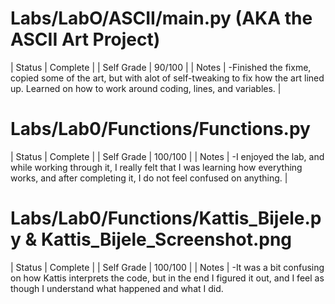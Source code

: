 # Labs/LabO/ASCII/main.py (AKA the ASCII Art Project)
| Status | Complete |
| Self Grade | 90/100 |
| Notes | -Finished the fixme, copied some of the art, but with alot of self-tweaking to fix how the art lined up. Learned on how to work around coding, lines, and variables. |

# Labs/Lab0/Functions/Functions.py
| Status | Complete |
| Self Grade | 100/100 |
| Notes | -I enjoyed the lab, and while working through it, I really felt that I was learning how everything works, and after completing it, I do not feel confused on anything. |

# Labs/Lab0/Functions/Kattis_Bijele.py & Kattis_Bijele_Screenshot.png
| Status | Complete |
| Self Grade | 100/100 |
| Notes | -It was a bit confusing on how Kattis interprets the code, but in the end I figured it out, and I feel as though I understand what happened and what I did.
